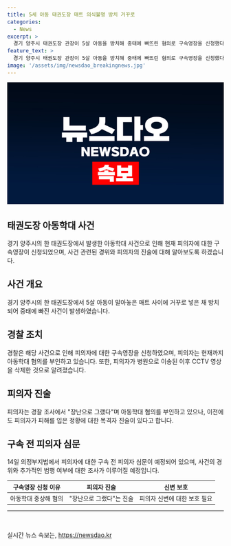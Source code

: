 ```yaml
---
title: 5세 아동 태권도장 매트 의식불명 방치 거꾸로
categories:
  - News
excerpt: >
  경기 양주시 태권도장 관장이 5살 아동을 방치해 중태에 빠뜨린 혐의로 구속영장을 신청했다. A씨는 아이를 병원으로 이송한 뒤 CCTV 영상을 삭제한 것으로 밝혀졌고, 이전에도 아동을 학대한 정황이 있다는 진술도 확인됐다. A씨는 장난이라고 주장하나 경찰은 추가 범행 여부를 조사 중이며, 구속 전 피의자 심문은 14일에 열릴 예정이다. 해당 태권도장은 유치부 전용반을 운영하고 있었고, 아이를 포함한 다른 학생들도 함께 수업 중이었던 것으로 전해졌다. 현재 아동은 중환자실에서 치료를 받고 있다.
feature_text: >
  경기 양주시 태권도장 관장이 5살 아동을 방치해 중태에 빠뜨린 혐의로 구속영장을 신청했다. A씨는 아이를 병원으로 이송한 뒤 CCTV 영상을 삭제한 것으로 밝혀졌고, 이전에도 아동을 학대한 정황이 있다는 진술도 확인됐다. A씨는 장난이라고 주장하나 경찰은 추가 범행 여부를 조사 중이며, 구속 전 피의자 심문은 14일에 열릴 예정이다. 해당 태권도장은 유치부 전용반을 운영하고 있었고, 아이를 포함한 다른 학생들도 함께 수업 중이었던 것으로 전해졌다. 현재 아동은 중환자실에서 치료를 받고 있다.
image: '/assets/img/newsdao_breakingnews.jpg'
---
```


<p><img src="/assets/img/newsdao_breakingnews.jpg" alt="pcversion 속보" /></p>

<h2 data-ke-size="size26">태권도장 아동학대 사건</h2>

<p data-ke-size="size16">경기 양주시의 한 태권도장에서 발생한 아동학대 사건으로 인해 현재 피의자에 대한 구속영장이 신청되었으며, 사건 관련된 경위와 피의자의 진술에 대해 알아보도록 하겠습니다.</p>

<h2 data-ke-size="size24">사건 개요</h2>

<p data-ke-size="size16">경기 양주시의 한 태권도장에서 5살 아동이 말아놓은 매트 사이에 거꾸로 넣은 채 방치되어 중태에 빠진 사건이 발생하였습니다.</p>

<h2 data-ke-size="size24">경찰 조치</h2>

<p data-ke-size="size16">경찰은 해당 사건으로 인해 피의자에 대한 구속영장을 신청하였으며, 피의자는 현재까지 아동학대 혐의를 부인하고 있습니다. 또한, 피의자가 병원으로 이송된 이후 CCTV 영상을 삭제한 것으로 알려졌습니다.</p>

<h2 data-ke-size="size24">피의자 진술</h2>

<p data-ke-size="size16">피의자는 경찰 조사에서 "장난으로 그랬다"며 아동학대 혐의를 부인하고 있으나, 이전에도 피의자가 피해를 입은 정황에 대한 목격자 진술이 있다고 합니다.</p>

<h2 data-ke-size="size24">구속 전 피의자 심문</h2>

<p data-ke-size="size16">14일 의정부지법에서 피의자에 대한 구속 전 피의자 심문이 예정되어 있으며, 사건의 경위와 추가적인 범행 여부에 대한 조사가 이루어질 예정입니다.</p>

<table>
  <thead>
    <tr>
      <th style="text-align: center;">구속영장 신청 이유</th>
      <th style="text-align: center;">피의자 진술</th>
      <th style="text-align: center;">신변 보호</th>
    </tr>
  </thead>
  <tbody>
    <tr>
      <td style="text-align: center;">아동학대 중상해 혐의</td>
      <td style="text-align: center;">"장난으로 그랬다"는 진술</td>
      <td style="text-align: center;">피의자 신변에 대한 보호 필요</td>
    </tr>
  </tbody>
</table>

<hr>

<p data-ke-size="size16">&nbsp;</p>
실시간 뉴스 속보는, <a href="https://newsdao.kr" rel="dofollow">https://newsdao.kr</a>


